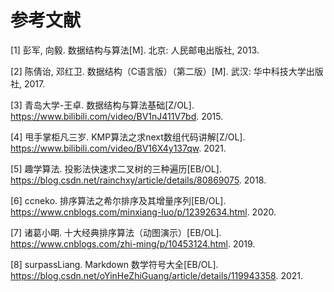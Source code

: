 # 参考文献

[1] 彭军, 向毅. 数据结构与算法[M]. 北京: 人民邮电出版社, 2013.

[2] 陈倩诒, 邓红卫. 数据结构（C语言版）（第二版）[M]. 武汉: 华中科技大学出版社, 2017.

[3] 青岛大学-王卓. 数据结构与算法基础[Z/OL]. https://www.bilibili.com/video/BV1nJ411V7bd. 2015.

[4] 甩手掌柜凡三岁. KMP算法之求next数组代码讲解[Z/OL]. https://www.bilibili.com/video/BV16X4y137qw. 2021.

[5] 趣学算法. 投影法快速求二叉树的三种遍历[EB/OL]. https://blog.csdn.net/rainchxy/article/details/80869075. 2018.

[6] ccneko. 排序算法之希尔排序及其增量序列[EB/OL]. https://www.cnblogs.com/minxiang-luo/p/12392634.html. 2020.

[7] 诸葛小朙. 十大经典排序算法（动图演示）[EB/OL]. https://www.cnblogs.com/zhi-ming/p/10453124.html. 2019.

[8] surpassLiang. Markdown 数学符号大全[EB/OL]. https://blog.csdn.net/oYinHeZhiGuang/article/details/119943358. 2021.

